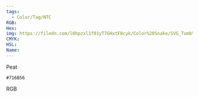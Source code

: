 ```yaml
---
tags:
  - Color/Tag/NTC
RGB:
Hex:
img: https://filedn.com/l0hpzxl1f01yT7GHxtF8cyk/Color%20Snake/SVG_Tumb%20Mass%20No%20Name/716B56.svg
CMYK:
HSL:
Name:
---
```

Peat
```palette
#716B56
```
RGB
